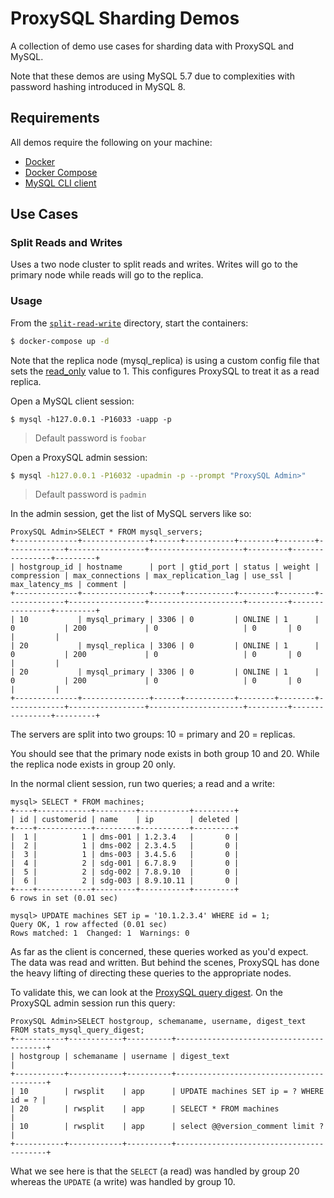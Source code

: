 # ProxySQL Sharding Demos
A collection of demo use cases for sharding data with ProxySQL and MySQL.

Note that these demos are using MySQL 5.7 due to complexities with password hashing introduced in MySQL 8.

## Requirements
All demos require the following on your machine:

* [Docker][docker]
* [Docker Compose][docker-compose]
* [MySQL CLI client][mysql-client]

## Use Cases
### Split Reads and Writes
Uses a two node cluster to split reads and writes. Writes will go to the primary node while reads will go to the replica.

### Usage
From the [`split-read-write`](./split-read-write) directory, start the containers:

```bash
$ docker-compose up -d
```

Note that the replica node (mysql_replica) is using a custom config file that sets the [read_only][mysql-read-only] value to 1.
This configures ProxySQL to treat it as a read replica.

Open a MySQL client session:

```
$ mysql -h127.0.0.1 -P16033 -uapp -p
```
> Default password is `foobar`

Open a ProxySQL admin session:
```bash
$ mysql -h127.0.0.1 -P16032 -upadmin -p --prompt "ProxySQL Admin>"
```
> Default password is `padmin`

In the admin session, get the list of MySQL servers like so:

```
ProxySQL Admin>SELECT * FROM mysql_servers;
+--------------+---------------+------+-----------+--------+--------+-------------+-----------------+---------------------+---------+----------------+---------+
| hostgroup_id | hostname      | port | gtid_port | status | weight | compression | max_connections | max_replication_lag | use_ssl | max_latency_ms | comment |
+--------------+---------------+------+-----------+--------+--------+-------------+-----------------+---------------------+---------+----------------+---------+
| 10           | mysql_primary | 3306 | 0         | ONLINE | 1      | 0           | 200             | 0                   | 0       | 0              |         |
| 20           | mysql_replica | 3306 | 0         | ONLINE | 1      | 0           | 200             | 0                   | 0       | 0              |         |
| 20           | mysql_primary | 3306 | 0         | ONLINE | 1      | 0           | 200             | 0                   | 0       | 0              |         |
+--------------+---------------+------+-----------+--------+--------+-------------+-----------------+---------------------+---------+----------------+---------+
```
The servers are split into two groups: 10 = primary and 20 = replicas.

You should see that the primary node exists in both group 10 and 20. While the replica node exists in group 20 only.

In the normal client session, run two queries; a read and a write:

```
mysql> SELECT * FROM machines;
+----+------------+---------+-----------+---------+
| id | customerid | name    | ip        | deleted |
+----+------------+---------+-----------+---------+
|  1 |          1 | dms-001 | 1.2.3.4   |       0 |
|  2 |          1 | dms-002 | 2.3.4.5   |       0 |
|  3 |          1 | dms-003 | 3.4.5.6   |       0 |
|  4 |          2 | sdg-001 | 6.7.8.9   |       0 |
|  5 |          2 | sdg-002 | 7.8.9.10  |       0 |
|  6 |          2 | sdg-003 | 8.9.10.11 |       0 |
+----+------------+---------+-----------+---------+
6 rows in set (0.01 sec)

mysql> UPDATE machines SET ip = '10.1.2.3.4' WHERE id = 1;
Query OK, 1 row affected (0.01 sec)
Rows matched: 1  Changed: 1  Warnings: 0
```
As far as the client is concerned, these queries worked as you'd expect. The data was read and written. But behind the scenes, ProxySQL has done the heavy lifting of directing these queries to the appropriate nodes.

To validate this, we can look at the [ProxySQL query digest][query-digest]. On the ProxySQL admin session run this query:

```
ProxySQL Admin>SELECT hostgroup, schemaname, username, digest_text FROM stats_mysql_query_digest;
+-----------+------------+----------+-----------------------------------------+
| hostgroup | schemaname | username | digest_text                             |
+-----------+------------+----------+-----------------------------------------+
| 10        | rwsplit    | app      | UPDATE machines SET ip = ? WHERE id = ? |
| 20        | rwsplit    | app      | SELECT * FROM machines                  |
| 10        | rwsplit    | app      | select @@version_comment limit ?        |
+-----------+------------+----------+-----------------------------------------+
```
What we see here is that the `SELECT` (a read) was handled by group 20 whereas the `UPDATE` (a write) was handled by group 10.

[docker]: https://docs.docker.com/get-docker/
[docker-compose]: https://docs.docker.com/compose/install/
[mysql-client]: https://dev.mysql.com/doc/refman/5.7/en/document-store-shell-install.html
[mysql-read-only]: https://dev.mysql.com/doc/refman/5.7/en/server-system-variables.html#sysvar_read_only
[query-digest]: https://proxysql.com/documentation/stats-statistics/#stats_mysql_query_digest